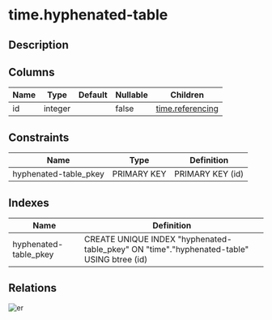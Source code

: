 # time.hyphenated-table

## Description

## Columns

| Name | Type | Default | Nullable | Children |
| ---- | ---- | ------- | -------- | -------- |
| id | integer |  | false | [time.referencing](time.referencing.md) |

## Constraints

| Name | Type | Definition |
| ---- | ---- | ---------- |
| hyphenated-table_pkey | PRIMARY KEY | PRIMARY KEY (id) |

## Indexes

| Name | Definition |
| ---- | ---------- |
| hyphenated-table_pkey | CREATE UNIQUE INDEX "hyphenated-table_pkey" ON "time"."hyphenated-table" USING btree (id) |

## Relations

![er](time.hyphenated-table.svg)
